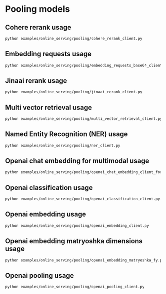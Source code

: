 # Pooling models

## Cohere rerank usage

```bash
python examples/online_serving/pooling/cohere_rerank_client.py
```

## Embedding requests usage

```bash
python examples/online_serving/pooling/embedding_requests_base64_client.py
```

## Jinaai rerank usage

```bash
python examples/online_serving/pooling/jinaai_rerank_client.py
```

## Multi vector retrieval usage

```bash
python examples/online_serving/pooling/multi_vector_retrieval_client.py
```

## Named Entity Recognition (NER) usage

```bash
python examples/online_serving/pooling/ner_client.py
```

## Openai chat embedding for multimodal usage

```bash
python examples/online_serving/pooling/openai_chat_embedding_client_for_multimodal.py
```

## Openai classification usage

```bash
python examples/online_serving/pooling/openai_classification_client.py
```

## Openai embedding usage

```bash
python examples/online_serving/pooling/openai_embedding_client.py
```

## Openai embedding matryoshka dimensions usage

```bash
python examples/online_serving/pooling/openai_embedding_matryoshka_fy.py
```

## Openai pooling usage

```bash
python examples/online_serving/pooling/openai_pooling_client.py
```
